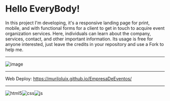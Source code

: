 # Hello EveryBody!

In this project I'm developing, it's a responsive landing page for print, mobile, and with functional forms for a client to get in touch to acquire event organization services. Here, individuals can learn about the company, services, contact, and other important information. Its usage is free for anyone interested, just leave the credits in your repository and use a Fork to help me.

<hr>

![image](https://github.com/muriloLuix/EmpresaDeEventos/assets/143234115/95a6a960-a330-4f9d-bf8a-ae9490bd0091)

<hr>

Web Deploy: https://muriloluix.github.io/EmpresaDeEventos/

<hr>

<div style="display: flex">
  <img alt="html5" src="https://img.shields.io/badge/HTML5-E34F26?style=for-the-badge&logo=html5&logoColor=white" />
  <img alt="css" src="https://img.shields.io/badge/CSS3-1572B6?style=for-the-badge&logo=css3&logoColor=white" />
  <img alt="js" src="https://img.shields.io/badge/JavaScript-F7DF1E?style=for-the-badge&logo=javascript&logoColor=black" />
</div>

